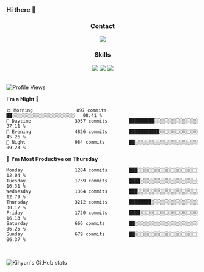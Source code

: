 ### Hi there 👋

<!--
**Key5771/Key5771** is a ✨ _special_ ✨ repository because its `README.md` (this file) appears on your GitHub profile.

Here are some ideas to get you started:

- 🔭 I’m currently working on ...
- 🌱 I’m currently learning ...
- 👯 I’m looking to collaborate on ...
- 🤔 I’m looking for help with ...
- 💬 Ask me about ...
- 📫 How to reach me: ...
- 😄 Pronouns: ...
- ⚡ Fun fact: ...
-->

<h3 align="center">Contact</h3>
<div align="center">
  <a href="mailto:ksj57715@gmail.com"><img src="https://img.shields.io/badge/Gmail-D14836?style=for-the-badge&logo=gmail&logoColor=white"/></a>
</div>

<h3 align="center">Skills</h3>
<div align="center">
  <img src="https://img.shields.io/badge/iOS-000000?style=for-the-badge&logo=ios&logoColor=white"/>
  <img src="https://img.shields.io/badge/Swift-FA7343?style=for-the-badge&logo=swift&logoColor=white"/>
  <img src="https://img.shields.io/badge/Xcode-007ACC?style=for-the-badge&logo=Xcode&logoColor=white"/>
</div>

<br>

<!--START_SECTION:waka-->
![Profile Views](http://img.shields.io/badge/Profile%20Views-0-blue)

**I'm a Night 🦉** 

```text
🌞 Morning                897 commits         ██░░░░░░░░░░░░░░░░░░░░░░░   08.41 % 
🌆 Daytime                3957 commits        █████████░░░░░░░░░░░░░░░░   37.11 % 
🌃 Evening                4826 commits        ███████████░░░░░░░░░░░░░░   45.26 % 
🌙 Night                  984 commits         ██░░░░░░░░░░░░░░░░░░░░░░░   09.23 % 
```
📅 **I'm Most Productive on Thursday** 

```text
Monday                   1284 commits        ███░░░░░░░░░░░░░░░░░░░░░░   12.04 % 
Tuesday                  1739 commits        ████░░░░░░░░░░░░░░░░░░░░░   16.31 % 
Wednesday                1364 commits        ███░░░░░░░░░░░░░░░░░░░░░░   12.79 % 
Thursday                 3212 commits        ████████░░░░░░░░░░░░░░░░░   30.12 % 
Friday                   1720 commits        ████░░░░░░░░░░░░░░░░░░░░░   16.13 % 
Saturday                 666 commits         ██░░░░░░░░░░░░░░░░░░░░░░░   06.25 % 
Sunday                   679 commits         ██░░░░░░░░░░░░░░░░░░░░░░░   06.37 % 
```



<!--END_SECTION:waka-->

<br>


![Kihyun's GitHub stats](https://github-readme-stats.vercel.app/api?username=key5771&show_icons=true&theme=radical)
